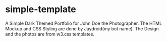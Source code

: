 # simple-template
A Simple Dark Themed Portfolio for John Doe the Photographer.
The HTML Mockup and CSS Styling are done by Jaydroid(my bot name).
The Design and the photos are from w3.css templates.
